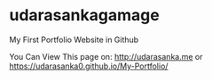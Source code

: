 # udarasankagamage
My First Portfolio Website in Github

You Can View This page on: http://udarasanka.me or https://udarasanka0.github.io/My-Portfolio/
